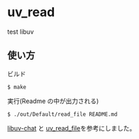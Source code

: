 # uv_read

test libuv

## 使い方

ビルド

```
$ make
```

実行(Readme の中が出力される)

```
$ ./out/Default/read_file README.md
```

[libuv-chat](https://github.com/saghul/libuv-chat) と [uv_read_file](https://gist.github.com/inlife/b8f155f71ca46af0fe5ad1a17da1f309)を参考にしました。

